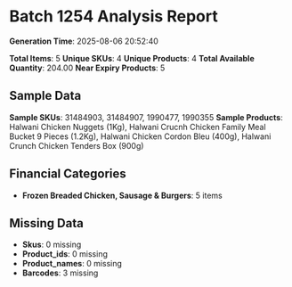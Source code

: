 # Batch 1254 Analysis Report

**Generation Time**: 2025-08-06 20:52:40

**Total Items**: 5
**Unique SKUs**: 4
**Unique Products**: 4
**Total Available Quantity**: 204.00
**Near Expiry Products**: 5

## Sample Data
**Sample SKUs**: 31484903, 31484907, 1990477, 1990355
**Sample Products**: Halwani Chicken Nuggets (1Kg), Halwani Crucnh Chicken Family Meal Bucket 9 Pieces (1.2Kg), Halwani Chicken Cordon Bleu (400g), Halwani Crunch Chicken Tenders Box (900g)

## Financial Categories
- **Frozen Breaded Chicken, Sausage & Burgers**: 5 items

## Missing Data
- **Skus**: 0 missing
- **Product_ids**: 0 missing
- **Product_names**: 0 missing
- **Barcodes**: 3 missing
